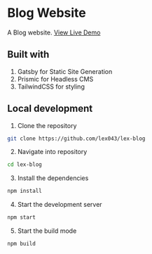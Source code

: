 # Blog Website

A Blog website. [View Live Demo]()

## Built with

1. Gatsby for Static Site Generation
2. Prismic for Headless CMS
3. TailwindCSS for styling

## Local development

1. Clone the repository

```bash
git clone https://github.com/lex043/lex-blog
```

2. Navigate into repository

```bash
cd lex-blog
```

3. Install the dependencies

```bash
npm install
```

4. Start the development server

```bash
npm start
```

5. Start the build mode

```bash
npm build
```
